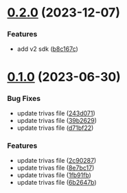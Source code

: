 # [0.2.0](https://github.com/IBM/watsonxdata-go-sdk/compare/v0.1.0...v0.2.0) (2023-12-07)


### Features

* add v2 sdk ([b8c167c](https://github.com/IBM/watsonxdata-go-sdk/commit/b8c167cdaa03fdd8d8c8e48d3623edc1828b61a1))

# [0.1.0](https://github.com/IBM/watsonxdata-go-sdk/compare/v0.0.1...v0.1.0) (2023-06-30)


### Bug Fixes

* update trivas file ([243d071](https://github.com/IBM/watsonxdata-go-sdk/commit/243d071990b8e312c0c49d67fdd848ffac28057a))
* update trivas file ([39b2629](https://github.com/IBM/watsonxdata-go-sdk/commit/39b26294eb542621a3f515ef730e869b5465e8bf))
* update trivas file ([d71bf22](https://github.com/IBM/watsonxdata-go-sdk/commit/d71bf22f79506f5df5beb24474229e6a3b617620))


### Features

* update trivas file ([2c90287](https://github.com/IBM/watsonxdata-go-sdk/commit/2c9028740053ecc4f4236702c50c6f0442efe440))
* update trivas file ([8e7bc17](https://github.com/IBM/watsonxdata-go-sdk/commit/8e7bc17dcec0c671fed3341d2e379f67a0f115d2))
* update trivas file ([1fb91fb](https://github.com/IBM/watsonxdata-go-sdk/commit/1fb91fb8968be9b7fd74ebd6f0748c84c396d37b))
* update trivas file ([6b2647b](https://github.com/IBM/watsonxdata-go-sdk/commit/6b2647b8c231f2e51c39ffb6f8e3f9f19956c70f))
